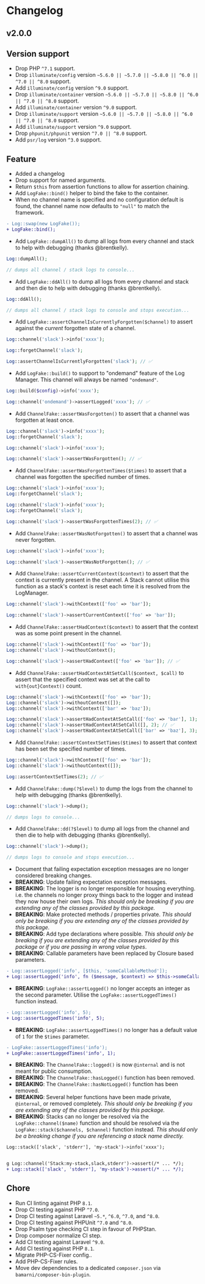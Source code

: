 # Changelog

## v2.0.0

## Version support

- Drop PHP `^7.1` support.
- Drop `illuminate/config` version `~5.6.0 || ~5.7.0 || ~5.8.0 || ^6.0 || ^7.0 || ^8.0` support.
- Add `illuminate/config` version `^9.0` support.
- Drop `illuminate/container` version `~5.6.0 || ~5.7.0 || ~5.8.0 || ^6.0 || ^7.0 || ^8.0` support.
- Add `illuminate/container` version `^9.0` support.
- Drop `illuminate/support` version `~5.6.0 || ~5.7.0 || ~5.8.0 || ^6.0 || ^7.0 || ^8.0` support.
- Add `illuminate/support` version `^9.0` support.
- Drop `phpunit/phpunit` version `^7.0 || ^8.0` support.
- Add `psr/log` version `^3.0` support.

## Feature

- Added a changelog
- Drop support for named arguments.
- Return `$this` from assertion functions to allow for assertion chaining.
- Add `LogFake::bind()` helper to bind the fake to the container.
- When no channel name is specified and no configuration default is found, the channel name now defaults to `"null"` to match the framework.

```diff
- Log::swap(new LogFake());
+ LogFake::bind();
```

- Add `LogFake::dumpAll()` to dump all logs from every channel and stack to help with debugging (thanks @brentkelly).

```php
Log::dumpAll();

// dumps all channel / stack logs to console...
```
- Add `LogFake::ddAll()` to dump all logs from every channel and stack and then die to help with debugging (thanks @brentkelly).

```php
Log::ddAll();

// dumps all channel / stack logs to console and stops execution...
```

- Add `LogFake::assertChannelIsCurrentlyForgotten($channel)` to assert against the _current_ forgotten state of a channel.

```php
Log::channel('slack')->info('xxxx');

Log::forgetChannel('slack');

Log::assertChannelIsCurrentlyForgotten('slack'); // ✅
```

- Add `LogFake::build()` to support to "ondemand" feature of the Log Manager. This channel will always be named `"ondemand"`.

```php
Log::build($config)->info('xxxx');

Log::channel('ondemand')->assertLogged('xxxx'); // ✅

```

- Add `ChannelFake::assertWasForgotten()` to assert that a channel was forgotten at least once.

```php
Log::channel('slack')->info('xxxx');
Log::forgetChannel('slack');

Log::channel('slack')->info('xxxx');

Log::channel('slack')->assertWasForgotten(); // ✅
```

- Add `ChannelFake::assertWasForgottenTimes($times)` to assert that a channel was forgotten the specified number of times.

```php
Log::channel('slack')->info('xxxx');
Log::forgetChannel('slack');

Log::channel('slack')->info('xxxx');
Log::forgetChannel('slack');

Log::channel('slack')->assertWasForgottenTimes(2); // ✅
```

- Add `ChannelFake::assertWasNotForgotten()` to assert that a channel was never forgotten.

```php
Log::channel('slack')->info('xxxx');

Log::channel('slack')->assertWasNotForgotten(); // ✅
```

- Add `ChannelFake::assertCurrentContext($context)` to assert that the context is currently present in the channel. A Stack cannot utilise this function as a stack's context is reset each time it is resolved from the LogManager.

```php
Log::channel('slack')->withContext(['foo' => 'bar']);

Log::channel('slack')->assertCurrentContext(['foo' => 'bar']);
```

- Add `ChannelFake::assertHadContext($context)` to assert that the context was as some point present in the channel.

```php
Log::channel('slack')->withContext(['foo' => 'bar']);
Log::channel('slack')->withoutContext();

Log::channel('slack')->assertHadContext(['foo' => 'bar']); // ✅
```

- Add `ChannelFake::assertHadContextAtSetCall($context, $call)` to assert that the specified context was set at the call to `with{out}Context()` count.

```php
Log::channel('slack')->withContext(['foo' => 'bar']);
Log::channel('slack')->withoutContext([]);
Log::channel('slack')->withContext(['bar' => 'baz']);

Log::channel('slack')->assertHadContextAtSetCall(['foo' => 'bar'], 1); // ✅
Log::channel('slack')->assertHadContextAtSetCall([], 2); // ✅
Log::channel('slack')->assertHadContextAtSetCall(['bar' => 'baz'], 3); // ✅
```

- Add `ChannelFake::assertContextSetTimes($times)` to assert that context has been set the specified number of times.

```php
Log::channel('slack')->withContext(['foo' => 'bar']);
Log::channel('slack')->withoutContext([]);

Log::assertContextSetTimes(2); // ✅
```

- Add `ChannelFake::dump(?$level)` to dump the logs from the channel to help with debugging (thanks @brentkelly).

```php
Log::channel('slack')->dump();

// dumps logs to console...
```

- Add `ChannelFake::dd(?$level)` to dump all logs from the channel and then die to help with debugging (thanks @brentkelly).

```php
Log::channel('slack')->dump();

// dumps logs to console and stops execution...
```

- Document that failing expectation exception messages are no longer considered breaking changes.
- **BREAKING**: Update failing expectation exception messages.
- **BREAKING**: The logger is no longer responsible for housing everything. i.e. the channels no longer proxy things back to the logger and instead they now house their own logs. _This should only be breaking if you are extending any of the classes provided by this package._
- **BREAKING**: Make protected methods / properties private. _This should only be breaking if you are extending any of the classes provided by this package._
- **BREAKING**: Add type declarations where possible. _This should only be breaking if you are extending any of the classes provided by this package or if you are passing in wrong value types_.
- **BREAKING**: Callable parameters have been replaced by Closure based parameters.

```diff
- Log::assertLogged('info', [$this, 'someCallableMethod']);
+ Log::assertLogged('info', fn ($message, $context) => $this->someCallableMethod($message, $context));
```

- **BREAKING**: `LogFake::assertLogged()` no longer accepts an integer as the second parameter. Utilise the `LogFake::assertLoggedTimes()` function instead.

```diff
- Log::assertLogged('info', 5);
+ Log::assertLoggedTimes('info', 5);
```

- **BREAKING**: `LogFake::assertLoggedTimes()` no longer has a default value of `1` for the `$times` parameter.

```diff
- LogFake::assertLoggedTimes('info');
+ LogFake::assertLoggedTimes('info', 1);
```

- **BREAKING**: The `ChannelFake::logged()` is now `@internal` and is not meant for public consumption.
- **BREAKING**: The `ChannelFake::hasLogged()` function has been removed.
- **BREAKING**: The `ChannelFake::hasNotLogged()` function has been removed.
- **BREAKING**: Several helper functions have been made private, `@internal`, or removed completely. _This should only be breaking if you are extending any of the classes provided by this package._
- **BREAKING**: Stacks can no longer be resolved via the `LogFake::channel($name)` function and should be resolved via the `LogFake::stack($channels, $channel)` function instead. _This should only be a breaking change if you are referencing a stack name directly._

```diff
Log::stack(['slack', 'stderr'], 'my-stack')->info('xxxx');


g Log::channel('Stack:my-stack,slack,stderr')->assert(/* ... */);
+ Log::stack(['slack', 'stderr'], 'my-stack')->assert(/* ... */);
```

## Chore

- Run CI linting against PHP `8.1`.
- Drop CI testing against PHP `^7.0`.
- Drop CI testing against Laravel `~5.*`, `^6.0`, `^7.0`, and `^8.0`.
- Drop CI testing against PHPUnit `^7.0` and `^8.0`.
- Drop Psalm type checking CI step in favour of PHPStan.
- Drop composer normalize CI step.
- Add CI testing against Laravel `^9.0`.
- Add CI testing against PHP `8.1`.
- Migrate PHP-CS-Fixer config..
- Add PHP-CS-Fixer rules.
- Move dev dependencies to a dedicated `composer.json` via `bamarni/composer-bin-plugin`.

